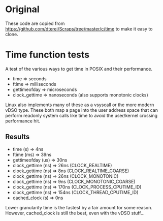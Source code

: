 # Original

These code are copied from https://github.com/dterei/Scraps/tree/master/c/time
to make it easy to clone.

# Time function tests

A test of the various ways to get time in POSIX and their performance.

 * time => seconds
 * ftime => milliseconds
 * gettimeofday => microseconds
 * clock_gettime => nanoseconds (also supports monotonic clocks)

Linux also implements many of these as a vsyscall or the more modern
vDSO type. These both map a page into the user address space that can
perform readonly system calls like time to avoid the user/kernel
crossing performance hit.

## Results

 * time          (s)  =>   4ns
 * ftime         (ms) =>  39ns
 * gettimeofday  (us) =>  30ns
 * clock_gettime (ns) =>  26ns (CLOCK_REALTIME)
 * clock_gettime (ns) =>   8ns (CLOCK_REALTIME_COARSE)
 * clock_gettime (ns) =>  26ns (CLOCK_MONOTONIC)
 * clock_gettime (ns) =>   9ns (CLOCK_MONOTONIC_COARSE)
 * clock_gettime (ns) => 170ns (CLOCK_PROCESS_CPUTIME_ID)
 * clock_gettime (ns) => 154ns (CLOCK_THREAD_CPUTIME_ID)
 * cached_clock  (s)  =>   0ns

Lower granularity time is the fastest by a fair amount for some
reason. However, cached_clock is still the best, even with the vDSO
stuff...

